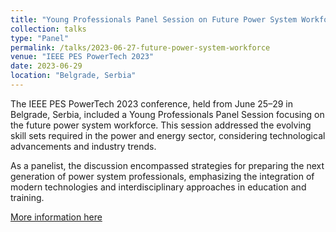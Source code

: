 ```yaml
---
title: "Young Professionals Panel Session on Future Power System Workforce"
collection: talks
type: "Panel"
permalink: /talks/2023-06-27-future-power-system-workforce
venue: "IEEE PES PowerTech 2023"
date: 2023-06-29
location: "Belgrade, Serbia"
---
```

The IEEE PES PowerTech 2023 conference, held from June 25–29 in Belgrade, Serbia, included a Young Professionals Panel Session focusing on the future power system workforce. This session addressed the evolving skill sets required in the power and energy sector, considering technological advancements and industry trends. 

As a panelist, the discussion encompassed strategies for preparing the next generation of power system professionals, emphasizing the integration of modern technologies and interdisciplinary approaches in education and training.

[More information here](https://powertech2023.com/program/p77.html)
